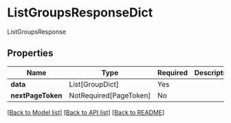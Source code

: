 # ListGroupsResponseDict

ListGroupsResponse

## Properties
| Name | Type | Required | Description |
| ------------ | ------------- | ------------- | ------------- |
**data** | List[GroupDict] | Yes |  |
**nextPageToken** | NotRequired[PageToken] | No |  |


[[Back to Model list]](../../README.md#documentation-for-models) [[Back to API list]](../../README.md#documentation-for-api-endpoints) [[Back to README]](../../README.md)
